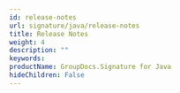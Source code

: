 ```yaml
---
id: release-notes
url: signature/java/release-notes
title: Release Notes
weight: 4
description: ""
keywords: 
productName: GroupDocs.Signature for Java
hideChildren: False
---
```


